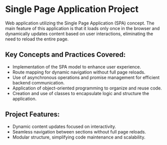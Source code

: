 # Single Page Application Project  
Web application utilizing the Single Page Application (SPA) concept. The main feature of this application is that it loads only once in the browser and dynamically updates content based on user interactions, eliminating the need to reload the entire page.

## Key Concepts and Practices Covered:

- Implementation of the SPA model to enhance user experience.  
- Route mapping for dynamic navigation without full page reloads.  
- Use of asynchronous operations and promise management for efficient backend communication.  
- Application of object-oriented programming to organize and reuse code.  
- Creation and use of classes to encapsulate logic and structure the application.  

## Project Features:

- Dynamic content updates focused on interactivity.  
- Seamless navigation between sections without full page reloads.  
- Modular structure, simplifying code maintenance and scalability.  


